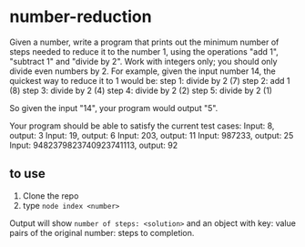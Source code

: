 # number-reduction
Given a number, write a program that prints out the minimum number of steps needed to reduce it to the number 1, using the operations "add 1", "subtract 1" and "divide by 2". Work with integers only; you should only divide even numbers by 2.
For example, given the input number 14, the quickest way to reduce it to 1 would be:
step 1: divide by 2 (7)
step 2: add 1       (8)
step 3: divide by 2 (4)
step 4: divide by 2 (2)
step 5: divide by 2 (1)

So given the input "14", your program would output "5". 

Your program should be able to satisfy the current test cases:
Input: 8, output: 3
Input: 19, output: 6
Input: 203, output: 11
Input: 987233, output: 25
Input: 9482379823740923741113, output: 92

## to use
1) Clone the repo
2) type `node index <number>`

Output will show `number of steps: <solution>` and an object with key: value pairs of the original number: steps to completion.
